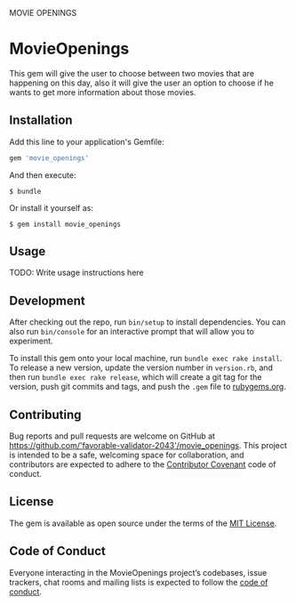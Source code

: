MOVIE OPENINGS

# MovieOpenings
This gem will give the user to choose between two movies that are happening on this day, also it will give the user an option to choose if he wants to get more information about those movies.

## Installation

Add this line to your application's Gemfile:

```ruby
gem 'movie_openings'
```

And then execute:

    $ bundle

Or install it yourself as:

    $ gem install movie_openings

## Usage

TODO: Write usage instructions here

## Development

After checking out the repo, run `bin/setup` to install dependencies. You can also run `bin/console` for an interactive prompt that will allow you to experiment.

To install this gem onto your local machine, run `bundle exec rake install`. To release a new version, update the version number in `version.rb`, and then run `bundle exec rake release`, which will create a git tag for the version, push git commits and tags, and push the `.gem` file to [rubygems.org](https://rubygems.org).

## Contributing

Bug reports and pull requests are welcome on GitHub at https://github.com/'favorable-validator-2043'/movie_openings. This project is intended to be a safe, welcoming space for collaboration, and contributors are expected to adhere to the [Contributor Covenant](http://contributor-covenant.org) code of conduct.

## License

The gem is available as open source under the terms of the [MIT License](https://opensource.org/licenses/MIT).

## Code of Conduct

Everyone interacting in the MovieOpenings project’s codebases, issue trackers, chat rooms and mailing lists is expected to follow the [code of conduct](https://github.com/'favorable-validator-2043'/movie_openings/blob/master/CODE_OF_CONDUCT.md).
